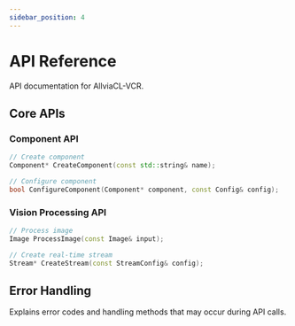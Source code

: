 ```yaml
---
sidebar_position: 4
---
```


# API Reference

API documentation for AllviaCL-VCR.

## Core APIs

### Component API
```cpp
// Create component
Component* CreateComponent(const std::string& name);

// Configure component
bool ConfigureComponent(Component* component, const Config& config);
```

### Vision Processing API
```cpp
// Process image
Image ProcessImage(const Image& input);

// Create real-time stream
Stream* CreateStream(const StreamConfig& config);
```

## Error Handling

Explains error codes and handling methods that may occur during API calls. 